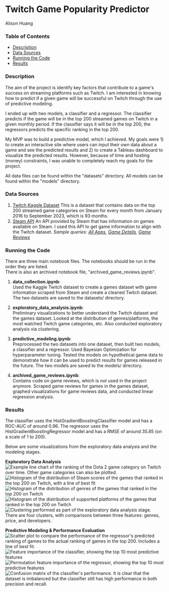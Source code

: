 # Twitch Game Popularity Predictor
Alison Huang


### Table of Contents
- [Description](#description)
- [Data Sources](#data-sources)
- [Running the Code](#running-the-code)
- [Results](#results)


### Description
The aim of the project is identify key factors that contribute to a game's success on streaming platforms such as Twitch. I am interested in knowing how to predict if a given game will be successful on Twitch through the use of predictive modeling.

I ended up with two models, a classifier and a regressor. The classifier predicts if the game will be in the top 200 streamed games on Twitch in a given monthly period. If the classifier says it will be in the top 200, the regressors predicts the specific ranking in the top 200.

My MVP was to build a predictive model, which I achieved. My goals were 1) to create an interactive site where users can input their own data about a game and see the predicted results and 2) to create a Tableau dashboard to visualize the predicted results. However, because of time and hosting (money) constraints, I was unable to completely reach my goals for the project.

All data files can be found within the "datasets" directory. All models can be found within the "models" directory.


### Data Sources
1. [Twitch Kaggle Dataset](https://www.kaggle.com/datasets/rankirsh/evolution-of-top-games-on-twitch)
This is a dataset that contains data on the top 200 streamed game categories on Steam for every month from January 2016 to September 2023, which is 93 months.
2. [Steam API](https://steamcommunity.com/dev)
An API provided by Steam that has information on games available on Steam. I used this API to get game information to align with the Twitch dataset. *Sample queries: [All Apps](http://api.steampowered.com/ISteamApps/GetAppList/v0002?format=json), [Game Details](https://store.steampowered.com/api/appdetails?appids=322330&cc=US&l=en), [Game Reviews](https://store.steampowered.com/appreviews/322330?json=1&filter=all)*


### Running the Code
There are three main notebook files. The notebooks should be run in the order they are listed.  
There is also an archived notebook file, "archived_game_reviews.ipynb".

1. **data_collection.ipynb**:  
Used the Kaggle Twitch dataset to create a games dataset with game information scraped from Steam and create a cleaned Twitch dataset. The two datasets are saved to the datasets/ directory.

2. **exploratory_data_analysis.ipynb**:  
Preliminary visualizations to better understand the Twitch dataset and the games dataset. Looked at the distribution of genres/platforms, the most watched Twitch game categories, etc. Also conducted exploratory analysis via clustering.

3. **predictive_modeling.ipynb**:  
Preprocessed the two datasets into one dataset, then built two models, a classifier and a regressor. Used Bayesian Optimization for hyperparameter tuning. Tested the models on hypothetical game data to demonstrate how it can be used to predict results for games released in the future. The two models are saved to the models/ directory.

4. **archived_game_reviews.ipynb**:  
Contains code on game reviews, which is not used in the project anymore. Scraped game reviews for games in the games dataset, graphed visualizations for game reviews data, and conducted linear regression analysis.


### Results
The classifier uses the HistGradientBoostingClassifier model and has a ROC-AUC of around 0.96.
The regressor uses the HistGradientBoostingRegressor model and has a RMSE of around 35.85 (on a scale of 1 to 200).

Below are some visualizations from the exploratory data analysis and the modeling stages.

**Exploratory Data Analysis**
![Example line chart of the ranking of the Dota 2 game category on Twitch over time. Other game categories can also be plotted.](imgs/dota2-trend.png)
![Histogram of the distribution of Steam scores of the games that ranked in the top 200 on Twitch, with a line of best fit](imgs/game-scores-histogram.png)
![Histogram of the distribution of genres of the games that ranked in the top 200 on Twitch](imgs/genre-distribution.png)
![Histogram of the distribution of supported platforms of the games that ranked in the top 200 on Twitch](imgs/platform-distribution.png)
![Clustering performed as part of the exploratory data analysis stage. There are four clusters, with comparisons between three features: genres, price, and developers.](imgs/clustering.png)

**Predictive Modeling & Performance Evaluation**
![Scatter plot to compare the performance of the regressor's predicted ranking of games to the actual ranking of games in the top 200. Includes a line of best fit.](imgs/scatter-plot.png)
![Feature importance of the classifier, showing the top 10 most predictive features](imgs/feature-importance.png)
![Permutation feature importance of the regressor, showing the top 10 most predictive features](imgs/permutation-feature-importance.png)
![Confusion matrix of the classifier's performance. It is clear that the dataset is imbalanced but the classifier still has high performance in both precision and recall.](imgs/confusion-matrix.png)
